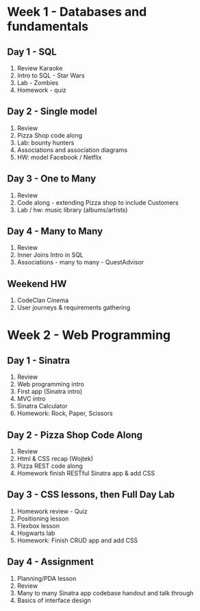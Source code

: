 # Week 1 - Databases and fundamentals

## Day 1 - SQL

1. Review Karaoke
2. Intro to SQL - Star Wars
3. Lab - Zombies
4. Homework - quiz

## Day 2 - Single model

1. Review
2. Pizza Shop code along
3. Lab: bounty hunters
4. Associations and association diagrams
5. HW: model Facebook / Netflix

## Day 3 - One to Many

1. Review
2. Code along - extending Pizza shop to include Customers
3. Lab / hw: music library (albums/artists)

## Day 4 - Many to Many

1. Review
2. Inner Joins Intro in SQL
3. Associations - many to many - QuestAdvisor

## Weekend HW

1. CodeClan Cinema
2. User journeys & requirements gathering

# Week 2 - Web Programming

## Day 1 - Sinatra

1. Review
2. Web programming intro
3. First app (Sinatra intro)
4. MVC intro
5. Sinatra Calculator
6. Homework: Rock, Paper, Scissors

## Day 2 - Pizza Shop Code Along

1. Review
2. Html & CSS recap (Wojtek)
3. Pizza REST code along
4. Homework finish RESTful Sinatra app & add CSS

## Day 3 - CSS lessons, then Full Day Lab

1. Homework review - Quiz
2. Positioning lesson
3. Flexbox lesson
4. Hogwarts lab
5. Homework: Finish CRUD app and add CSS

## Day 4 - Assignment

1. Planning/PDA lesson
2. Review
3. Many to many Sinatra app codebase handout and talk through
4. Basics of interface design

